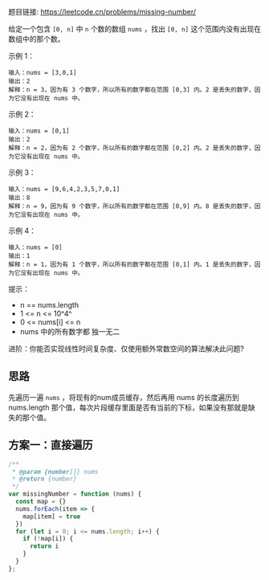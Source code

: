 题目链接: https://leetcode.cn/problems/missing-number/

给定一个包含 `[0, n]` 中 `n` 个数的数组 `nums` ，找出 `[0, n]` 这个范围内没有出现在数组中的那个数。

 

示例 1：
```
输入：nums = [3,0,1]
输出：2
解释：n = 3，因为有 3 个数字，所以所有的数字都在范围 [0,3] 内。2 是丢失的数字，因为它没有出现在 nums 中。
```
示例 2：
```
输入：nums = [0,1]
输出：2
解释：n = 2，因为有 2 个数字，所以所有的数字都在范围 [0,2] 内。2 是丢失的数字，因为它没有出现在 nums 中。
```
示例 3：
```
输入：nums = [9,6,4,2,3,5,7,0,1]
输出：8
解释：n = 9，因为有 9 个数字，所以所有的数字都在范围 [0,9] 内。8 是丢失的数字，因为它没有出现在 nums 中。
```
示例 4：
```
输入：nums = [0]
输出：1
解释：n = 1，因为有 1 个数字，所以所有的数字都在范围 [0,1] 内。1 是丢失的数字，因为它没有出现在 nums 中。
``` 

提示：
- n == nums.length
- 1 <= n <= 10^4^
- 0 <= nums[i] <= n
- nums 中的所有数字都 独一无二
 

进阶：你能否实现线性时间复杂度、仅使用额外常数空间的算法解决此问题?


## 思路
先遍历一遍 `nums` ，将现有的num成员缓存，然后再用 nums 的长度遍历到 nums.length 那个值，每次片段缓存里面是否有当前的下标，如果没有那就是缺失的那个值。

## 方案一：直接遍历
```JavaScript
/**
 * @param {number[]} nums
 * @return {number}
 */
var missingNumber = function (nums) {
  const map = {}
  nums.forEach(item => {
    map[item] = true
  })
  for (let i = 0; i <= nums.length; i++) {
    if (!map[i]) {
      return i
    }
  }
};
```

